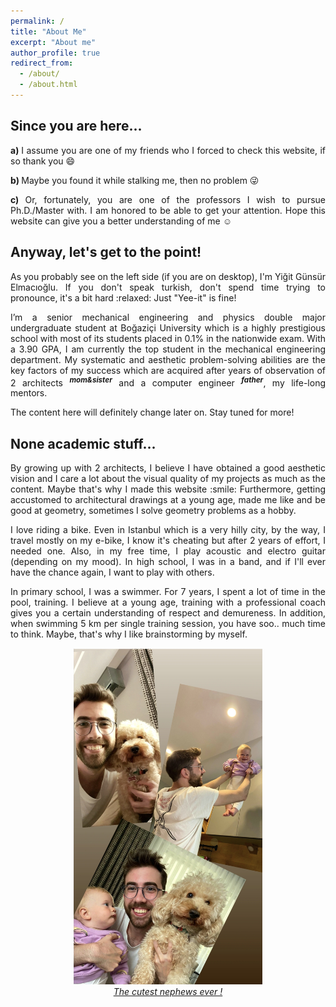 ```yaml
---
permalink: /
title: "About Me"
excerpt: "About me"
author_profile: true
redirect_from:
  - /about/
  - /about.html
---
```


Since you are here...
------
<div align="justify">

<b>a) </b> I assume you are one of my friends who I forced to check this website, if so thank you :smile:
<br />

<b>b) </b> Maybe you found it while stalking me, then no problem :stuck_out_tongue_winking_eye:
<br />

<b>c) </b> Or, fortunately, you are one of the professors I wish to pursue Ph.D./Master with. I am honored to be able to get your attention. Hope this website can give you a better understanding of me :relaxed:
</div>

Anyway, let's get to the point!
------
<p align="justify">
As you probably see on the left side (if you are on desktop), I'm Yiğit Günsür Elmacıoğlu. If you don't speak turkish, don't spend time trying to pronounce, it's a bit hard :relaxed: Just "Yee-it" is fine!
</p>
<p align="justify">
I’m a senior mechanical engineering and physics double major undergraduate student at Boğaziçi University which is a highly prestigious school with most of its students placed in 0.1% in the nationwide exam. With a 3.90 GPA, I am currently the top student in the mechanical engineering department. My systematic and aesthetic problem-solving abilities are the key factors of my success which are acquired after years of observation of 2 architects <sup><i><b>mom&sister</b></i></sup> and a computer engineer <sup><i><b>father</b></i></sup>, my life-long mentors. 
</p>
<p align="justify">
The content here will definitely change later on. Stay tuned for more!
</p>

None academic stuff...
------
<p align="justify">
By growing up with 2 architects, I believe I have obtained a good aesthetic vision and I care a lot about the visual quality of my projects as much as the content. Maybe that's why I made this website :smile: Furthermore, getting accustomed to architectural drawings at a young age, made me like and be good at geometry, sometimes I solve geometry problems as a hobby.
</p>
<p align="justify">
I love riding a bike. Even in Istanbul which is a very hilly city, by the way, I travel mostly on my e-bike, I know it's cheating but after 2 years of effort, I needed one. Also, in my free time, I play acoustic and electro guitar (depending on my mood). In high school, I was in a band, and if I'll ever have the chance again, I want to play with others.
</p>
<p align="justify">
In primary school, I was a swimmer. For 7 years, I spent a lot of time in the pool, training. I believe at a young age, training with a professional coach gives you a certain understanding of respect and demureness. In addition, when swimming 5 km per single training session, you have soo.. much time to think. Maybe, that's why I like brainstorming by myself.
</p>

<center>
<img src="/images/nephews.jpg" alt="My nephews" style="width:60.0%;"/>
<div><u><i>The cutest nephews ever !</i></u></div>
</center>
